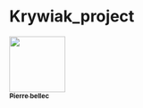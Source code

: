 # Krywiak_project
<a href="https://github.com/pbellec">
   <img src="https://avatars.githubusercontent.com/u/1670887?v=4?s=100" width="100px;" alt=""/>
   <br /><sub><b>Pierre bellec</b></sub>
</a>
